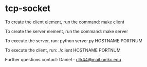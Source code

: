# tcp-socket

To create the client element, run the command:
make client


To create the server element, run the command:
make server


To execute the server, run:
python server.py HOSTNAME PORTNUM

To execute the client, run:
./client HOSTNAME PORTNUM

Further questions contact:
Daniel - dl544@mail.umkc.edu
